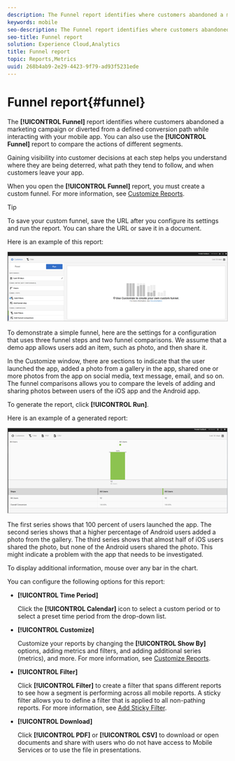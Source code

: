 ```yaml
---
description: The Funnel report identifies where customers abandoned a marketing campaign or diverted from a defined conversion path while interacting with your mobile app. You can also use the Funnel report to compare the actions of different segments.
keywords: mobile
seo-description: The Funnel report identifies where customers abandoned a marketing campaign or diverted from a defined conversion path while interacting with your mobile app. You can also use the Funnel report to compare the actions of different segments.
seo-title: Funnel report
solution: Experience Cloud,Analytics
title: Funnel report
topic: Reports,Metrics
uuid: 268b4ab9-2e29-4423-9f79-ad93f5231ede
---
```


# Funnel report{#funnel}

The **[!UICONTROL Funnel]** report identifies where customers abandoned a marketing campaign or diverted from a defined conversion path while interacting with your mobile app. You can also use the **[!UICONTROL Funnel]** report to compare the actions of different segments.

Gaining visibility into customer decisions at each step helps you understand where they are being deterred, what path they tend to follow, and when customers leave your app.

When you open the **[!UICONTROL Funnel]** report, you must create a custom funnel. For more information, see [Customize Reports](/help/using/usage/reports-customize/reports-customize.md).

>[!TIP]
>
>To save your custom funnel, save the URL after you configure its settings and run the report. You can share the URL or save it in a document.

Here is an example of this report:

![](assets/funnel_create.png)

To demonstrate a simple funnel, here are the settings for a configuration that uses three funnel steps and two funnel comparisons. We assume that a demo app allows users add an item, such as photo, and then share it.

In the Customize window, there are sections to indicate that the user launched the app, added a photo from a gallery in the app, shared one or more photos from the app on social media, text message, email, and so on. The funnel comparisons allows you to compare the levels of adding and sharing photos between users of the iOS app and the Android app.

To generate the report, click **[!UICONTROL Run]**.

Here is an example of a generated report:

![](assets/funnel.png)

The first series shows that 100 percent of users launched the app. The second series shows that a higher percentage of Android users added a photo from the gallery. The third series shows that almost half of iOS users shared the photo, but none of the Android users shared the photo. This might indicate a problem with the app that needs to be investigated.

To display additional information, mouse over any bar in the chart.

You can configure the following options for this report:

* **[!UICONTROL Time Period]**

    Click the **[!UICONTROL Calendar]** icon to select a custom period or to select a preset time period from the drop-down list. 
* **[!UICONTROL Customize]**

    Customize your reports by changing the **[!UICONTROL Show By]** options, adding metrics and filters, and adding additional series (metrics), and more. For more information, see [Customize Reports](/help/using/usage/reports-customize/reports-customize.md).
* **[!UICONTROL Filter]**

    Click **[!UICONTROL Filter]** to create a filter that spans different reports to see how a segment is performing across all mobile reports. A sticky filter allows you to define a filter that is applied to all non-pathing reports. For more information, see [Add Sticky Filter](/help/using/usage/reports-customize/t-sticky-filter.md).
* **[!UICONTROL Download]**

    Click **[!UICONTROL PDF]** or **[!UICONTROL CSV]** to download or open documents and share with users who do not have access to Mobile Services or to use the file in presentations.